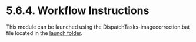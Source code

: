 # 5.6.4. Workflow Instructions
This module can be launched using the DispatchTasks-imagecorrection.bat file located in the [launch folder](..\..\..\launch). 
